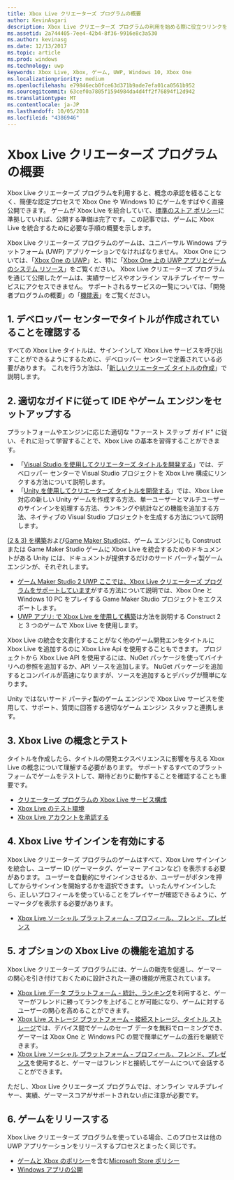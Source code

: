 ```yaml
---
title: Xbox Live クリエーターズ プログラムの概要
author: KevinAsgari
description: Xbox Live クリエーターズ プログラムの利用を始める際に役立つリンクを紹介します。
ms.assetid: 2a744405-7ee4-42b4-8f36-9916e8c3a530
ms.author: kevinasg
ms.date: 12/13/2017
ms.topic: article
ms.prod: windows
ms.technology: uwp
keywords: Xbox Live, Xbox, ゲーム, UWP, Windows 10, Xbox One
ms.localizationpriority: medium
ms.openlocfilehash: e79846ecb0fce63d371b9ade7efa01ca0561b952
ms.sourcegitcommit: 63cef0a7805f1594984da4d4ff2f76894f12d942
ms.translationtype: MT
ms.contentlocale: ja-JP
ms.lasthandoff: 10/05/2018
ms.locfileid: "4386946"
---
```

# <a name="get-started-with-the-xbox-live-creators-program"></a>Xbox Live クリエーターズ プログラムの概要
 
Xbox Live クリエーターズ プログラムを利用すると、概念の承認を経ることなく、簡便な認定プロセスで Xbox One や Windows 10 にゲームをすばやく直接公開できます。 ゲームが Xbox Live を統合していて、[標準のストア ポリシー](https://msdn.microsoft.com/en-us/library/windows/apps/dn764944.aspx)に準拠していれば、公開する準備は完了です。 この記事では、ゲームに Xbox Live を統合するために必要な手順の概要を示します。 

Xbox Live クリエーターズ プログラムのゲームは、ユニバーサル Windows プラットフォーム (UWP) アプリケーションでなければなりません。 Xbox One については、「[Xbox One の UWP](https://msdn.microsoft.com/en-us/windows/uwp/xbox-apps/index)」と、特に「[Xbox One 上の UWP アプリとゲームのシステム リソース](https://msdn.microsoft.com/en-us/windows/uwp/xbox-apps/system-resource-allocation)」をご覧ください。 Xbox Live クリエーターズ プログラムを通じて公開したゲームは、実績サービスやオンライン マルチプレイヤー サービスにアクセスできません。 サポートされるサービスの一覧については、「開発者プログラムの概要」の「[機能表](https://docs.microsoft.com/en-us/windows/uwp/xbox-live/developer-program-overview#feature-table)」をご覧ください。

## <a name="1-ensure-you-have-a-title-created-on-dev-center"></a>1. デベロッパー センターでタイトルが作成されていることを確認する
すべての Xbox Live タイトルは、サインインして Xbox Live サービスを呼び出すことができるようにするために、デベロッパー センターで定義されている必要があります。  これを行う方法は、「[新しいクリエーターズ タイトルの作成](create-and-test-a-new-creators-title.md)」で説明します。

## <a name="2-follow-the-appropriate-guide-to-setup-your-ide-or-game-engine"></a>2. 適切なガイドに従って IDE やゲーム エンジンをセットアップする
プラットフォームやエンジンに応じた適切な "ファースト ステップ ガイド" に従い、それに沿って学習することで、Xbox Live の基本を習得することができます。

* 「[Visual Studio を使用してクリエーターズ タイトルを開発する](develop-creators-title-with-visual-studio.md)」では、デベロッパー センターで Visual Studio プロジェクトを Xbox Live 構成にリンクする方法について説明します。
* 「[Unity を使用してクリエーターズ タイトルを開発する](develop-creators-title-with-unity.md)」では、Xbox Live 対応の新しい Unity ゲームを作成する方法、単一ユーザーとマルチユーザーのサインインを処理する方法、ランキングや統計などの機能を追加する方法、ネイティブの Visual Studio プロジェクトを生成する方法について説明します。

[(2 & 3) を構築](https://www.scirra.com/construct2)および[Game Maker Studio](https://www.yoyogames.com/gamemaker)は、ゲーム エンジンにも Construct または Game Maker Studio ゲームに Xbox Live を統合するためのドキュメントがある Unity には、ドキュメントが提供するだけのサード パーティ製ゲーム エンジンが、それぞれします。

* [ゲーム Maker Studio 2 UWP ここでは、Xbox Live クリエーターズ プログラムをサポートしています](https://www.yoyogames.com/gamemaker/xblc)がする方法について説明では、Xbox One と Windows 10 PC をプレイする Game Maker Studio プロジェクトをエクスポートします。
* [UWP アプリ: で Xbox Live を使用して構築](https://www.scirra.com/tutorials/9540/using-xbox-live-in-uwp-apps)は方法を説明する Construct 2 と 3 つのゲームで Xbox Live を使用します。

Xbox Live の統合を文書化することがなく他のゲーム開発エンをタイトルに Xbox Live を追加するのに Xbox Live Api を使用することもできます。 プロジェクトから Xbox Live API を使用するには、NuGet パッケージを使ってバイナリへの参照を追加するか、API ソースを追加します。 NuGet パッケージを追加するとコンパイルが高速になりますが、ソースを追加するとデバッグが簡単になります。

Unity ではないサード パーティ製のゲーム エンジンで Xbox Live サービスを使用して、サポート、質問に回答する適切なゲーム エンジン スタッフと連携します。

## <a name="3-xbox-live-concepts--testing"></a>3. Xbox Live の概念とテスト
タイトルを作成したら、タイトルの開発エクスペリエンスに影響を与える Xbox Live の概念について理解する必要があります。 サポートするすべてのプラットフォームでゲームをテストして、期待どおりに動作することを確認することも重要です。

- [クリエーターズ プログラムの Xbox Live サービス構成](xbox-live-service-configuration-creators.md)
- [Xbox Live のテスト環境](../xbox-live-sandboxes.md)
- [Xbox Live アカウントを承認する](authorize-xbox-live-accounts.md)

## <a name="4-enable-xbox-live-sign-in"></a>4. Xbox Live サインインを有効にする
Xbox Live クリエーターズ プログラムのゲームはすべて、Xbox Live サインインを統合し、ユーザー ID (ゲーマータグ、ゲーマー アイコンなど) を表示する必要があります。 ユーザーを自動的にサインインさせるか、ユーザーがボタンを押してからサインインを開始するかを選択できます。 いったんサインインしたら、正しいプロフィールを使っていることをプレイヤーが確認できるように、ゲーマータグを表示する必要があります。

- [Xbox Live ソーシャル プラットフォーム - プロフィール、フレンド、プレゼンス](../social-platform/social-platform.md)

## <a name="5-add-optional-xbox-live-features"></a>5. オプションの Xbox Live の機能を追加する

Xbox Live クリエーターズ プログラムには、ゲームの販売を促進し、ゲーマーの関心を引き付けておくために設計された一連の機能が用意されています。

- [Xbox Live データ プラットフォーム - 統計、ランキング](../data-platform/data-platform.md)を利用すると、ゲーマーがフレンドに勝ってランクを上げることが可能になり、ゲームに対するユーザーの関心を高めることができます。
- [Xbox Live ストレージ プラットフォーム - 接続ストレージ、タイトル ストレージ](../storage-platform/storage-platform.md)では、デバイス間でゲームのセーブ データを無料でローミングでき、ゲーマーは Xbox One と Windows PC の間で簡単にゲームの進行を継続できます。
- [Xbox Live ソーシャル プラットフォーム - プロフィール、フレンド、プレゼンス](../social-platform/social-platform.md)を使用すると、ゲーマーはフレンドと接続してゲームについて会話することができます。

ただし、Xbox Live クリエーターズ プログラムでは、オンライン マルチプレイヤー、実績、ゲーマースコアがサポートされない点に注意が必要です。

## <a name="6-release-your-game"></a>6. ゲームをリリースする

Xbox Live クリエーターズ プログラムを使っている場合、このプロセスは他の UWP アプリケーションをリリースするプロセスとまったく同じです。

- [ゲームと Xbox のポリシー](https://msdn.microsoft.com/en-us/library/windows/apps/dn764944.aspx#pol_10_13)を含む[Microsoft Store ポリシー](https://msdn.microsoft.com/en-us/library/windows/apps/dn764944.aspx)
- [Windows アプリの公開](https://developer.microsoft.com/en-us/store/publish-apps)